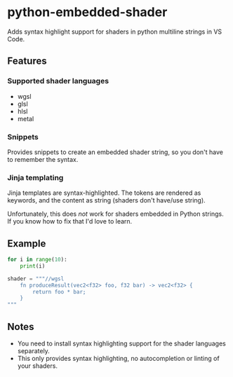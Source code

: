 # python-embedded-shader

Adds syntax highlight support for shaders in python multiline strings in VS Code.

## Features

### Supported shader languages

* wgsl
* glsl
* hlsl
* metal

### Snippets

Provides snippets to create an embedded shader string, so you don't have to remember the syntax.

### Jinja templating

Jinja templates are syntax-highlighted. The tokens are rendered as keywords, and the content 
as string (shaders don't have/use string).

Unfortunately, this does *not* work for shaders embedded in Python strings. If you know how to
fix that I'd love to learn.

## Example

```py
for i in range(10):
    print(i)

shader = """//wgsl
    fn produceResult(vec2<f32> foo, f32 bar) -> vec2<f32> {
        return foo * bar;
    }
"""
````

## Notes

* You need to install syntax highlighting support for the shader languages separately. 
* This only provides syntax highlighting, no autocompletion or linting of your shaders.


